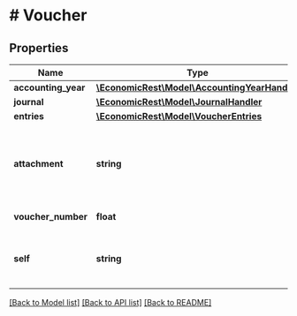 # # Voucher

## Properties

Name | Type | Description | Notes
------------ | ------------- | ------------- | -------------
**accounting_year** | [**\EconomicRest\Model\AccountingYearHandler**](AccountingYearHandler.md) |  | [optional]
**journal** | [**\EconomicRest\Model\JournalHandler**](JournalHandler.md) |  | [optional]
**entries** | [**\EconomicRest\Model\VoucherEntries**](VoucherEntries.md) |  | [optional]
**attachment** | **string** | A unique reference to the attachment file on the given voucher. | [optional]
**voucher_number** | **float** | Voucher number | [optional]
**self** | **string** | A unique reference to the specific voucher. | [optional]

[[Back to Model list]](../../README.md#models) [[Back to API list]](../../README.md#endpoints) [[Back to README]](../../README.md)
